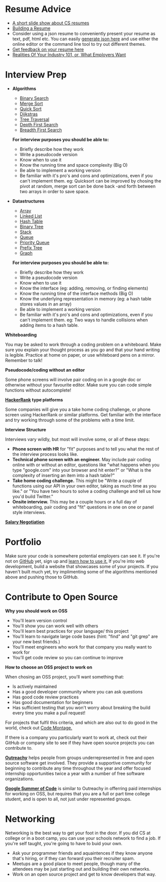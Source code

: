 # Resume Advice

- [A short slide show about CS resumes](http://www.cs.usfca.edu/~parrt/doc/resume.pdf)
- [Building a Resume](https://www.reddit.com/r/resumes/wiki/faq#wiki_building_a_resume)
- Consider using a json resume to conveniently present your resume as text, pdf, html etc. You can easily [generate json here](http://registry.jsonresume.org/) and use either the online editor or the command line tool to try out different themes.
- [Get feedback on your resume here](reddit.com/r/resumes)
- [Realities Of Your Industry 101, or, What Employers Want](http://www.kalzumeus.com/2011/10/28/dont-call-yourself-a-programmer/)

# Interview Prep

- **Algorithms**

	- [Binary Search](https://en.wikipedia.org/wiki/Binary_search_algorithm)
	- [Merge Sort](https://en.wikipedia.org/wiki/Merge_sort)
	- [Quick Sort](https://en.wikipedia.org/wiki/Quicksort)
	- [Dijkstras](https://en.wikipedia.org/wiki/Dijkstra%27s_algorithm)
	- [Tree Traversal](https://en.wikipedia.org/wiki/Tree_traversal)
	- [Depth First Search](https://en.wikipedia.org/wiki/Depth-first_search)
	- [Breadth First Search](https://en.wikipedia.org/wiki/Breadth-first_search)

	**For interview purposes you should be able to:**

	- Briefly describe how they work
	- Write a pseudocode version
	- Know when to use it
	- Know the running time and space complexity (Big O)
	- Be able to implement a working version
	- Be familiar with it's pro's and cons and optimizations, even if you can't implement them. eg: Quicksort can be improved by chosing the pivot at random, merge sort can be done back -and forth between two arrays in order to save space.


- **Datastructures**

	- [Array](https://en.wikipedia.org/wiki/Array_data_structure)
	- [Linked List](https://en.wikipedia.org/wiki/Linked_list)
	- [Hash Table](https://en.wikipedia.org/wiki/Hash_table)
	- [Binary Tree](https://en.wikipedia.org/wiki/Binary_tree)
	- [Stack](https://en.wikipedia.org/wiki/Stack_(abstract_data_type))
	- [Queue](https://en.wikipedia.org/wiki/Queue_(abstract_data_type))
	- [Priority Queue](https://en.wikipedia.org/wiki/Priority_queue)
	- [Prefix Tree](https://en.wikipedia.org/wiki/Trie)
	- [Graph](https://en.wikipedia.org/wiki/Graph_(abstract_data_type))

	**For interview purposes you should be able to:**

	- Briefly describe how they work
	- Write a pseudocode version
	- Know when to use it
	- Know the interface (eg: adding, removing, or finding elements)
	- Know the running time of the interface methods (Big O)
	- Know the underlying representation in memory (eg: a hash table stores values in an array)
	- Be able to implement a working version
	- Be familiar with it's pro's and cons and optimizations, even if you can't implement them. eg: Two ways to handle collisions when adding items to a hash table.

**Whiteboarding**

You may be asked to work through a coding problem on a whiteboard. Make sure you explain your thought process as you go and that your hand writing is legible. Practice at home on paper, or use whiteboard pens on a mirror. Remember to talk!

**Pseudocode/coding without an editor**

Some phone screens will involve pair coding on in a google doc or otherwise without your favourite editor. Make sure you can code simple functions without autocomplete! 

**[HackerRank](https://www.hackerrank.com/) type platforms**

Some companies will give you a take home coding challenge, or phone screen using HackerRank or similar platforms. Get familiar with the interface and try working through some of the problems with a time limit.

**Interview Structure**

Interviews vary wildly, but most will involve some, or all of these steps:

- **Phone screen with HR** for "fit" purposes and to tell you what the rest of the interview process looks like.
- **Technical phone screen with an engineer.** May include pair coding online with or without an editor, questions like "what happens when you type "google.com" into your browser and hit enter?" or "What is the complexity of inserting an item into a hash table?"
- **Take home coding challenge.** This might be "Write a couple of functions using our API in your own editor, taking as much time as you like." or "You have two hours to solve a coding challenge and tell us how you'd build Twitter."
- **Onsite interview.** This may be a couple hours or a full day of whiteboarding, pair coding and "fit" questions in one on one or panel style interviews.

**[Salary Negotiation](http://www.kalzumeus.com/2012/01/23/salary-negotiation/)**


# Portfolio

Make sure your code is somewhere potential employers can see it. If you're not on [GitHub](https://github.com) yet, sign up and [learn how to use it.](https://try.github.io/levels/1/challenges/1) If you're into web development, build a website that showcases some of your projects. If you haven't built much yet, try implimenting some of the algorithms mentioned above and pushing those to GitHub.

# Contribute to Open Source

**Why you should work on OSS**  
- You'll learn version control
- You'll show you can work well with others
- You'll learn best practices for your language/ this project
- You'll learn to navigate large code bases (hint: "find" and "git grep" are your new best friends.)
- You'll meet engineers who work for that company you really want to work for
- You'll get code review so you can continue to improve

**How to choose an OSS project to work on**

When chosing an OSS project, you'll want something that:

- Is actively maintained 
- Has a good developer community where you can ask questions
- Has good code review practices
- Has good documentation for beginners
- Has sufficient testing that you won't worry about breaking the build every time you make a pull request!

For projects that fulfil this criteria, and which are also out to do good in the world, check out [Code Montage.](https://www.codemontage.com/)

If there is a company you particularly want to work at, check out their GitHub or company site to see if they have open source projects you can contribute to.

**[Outreachy](https://www.gnome.org/outreachy/)** helps people from groups underrepresented in free and open source software get involved. They provide a supportive community for beginning to contribute any time throughout the year and offer focused internship opportunities twice a year with a number of free software organizations.

**[Google Summer of Code](https://www.google-melange.com/gsoc/homepage/google/gsoc2015)** is similar to Outreachy in offerring paid internships for working on OSS, but requires that you are a full or part time college student, and is open to all, not just under represented groups.

# Networking

Networking is the best way to get your foot in the door. If you did CS at college or in a boot camp, you can use your schools network to find a job. If you're self taught, you're going to have to buid your own.
- Ask your programmer friends and aquaintences if they know anyone that's hiring, or if they can forward you their recruiter spam.
- Meetups are a good place to meet people, though many of the attendees may be just starting out and building their own networks. 
- Work on an open source project and get to know developers that way.











